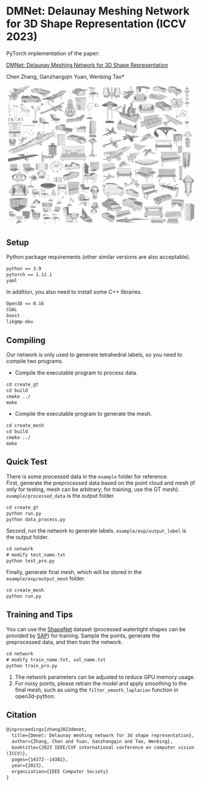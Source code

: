 # DMNet: Delaunay Meshing Network for 3D Shape Representation (ICCV 2023)
PyTorch implementation of the paper:  

[DMNet: Delaunay Meshing Network for 3D Shape Representation](https://openaccess.thecvf.com/content/ICCV2023/html/Zhang_DMNet_Delaunay_Meshing_Network_for_3D_Shape_Representation_ICCV_2023_paper.html)  

Chen Zhang, Ganzhangqin Yuan, Wenbing Tao*

<img src="fig.jpg" alt="Figure 1" width="600"/>

## Setup  
Python package requirements (other similar versions are also acceptable).  
```
python == 3.9
pytorch == 1.12.1
yaml
```
In addition, you also need to install some C++ libraries.  
```
Open3D == 0.16
CGAL
boost
libgmp-dev
```

## Compiling
Our network is only used to generate tetrahedral labels, so you need to compile two programs.  
- Compile the executable program to process data.
```
cd create_gt
cd build
cmake ../
make
```
- Compile the executable program to generate the mesh.
```
cd create_mesh
cd build
cmake ../
make
```

## Quick Test
There is some processed data in the `example` folder for reference.  
First, generate the preprocessed data based on the point cloud and mesh (if only for testing, mesh can be arbitrary; for training, use the GT mesh). `example/processed_data` is the output folder.
```
cd create_gt
python run.py
python data_process.py
```
Second, run the network to generate labels. `example/exp/output_label` is the output folder.
```
cd network
# modify test_name.txt
python test_pro.py
```
Finally, generate final mesh, which will be stored in the `example/exp/output_mesh` folder. 
```
cd create_mesh
python run.py
```

## Training and Tips
You can use the [ShapeNet](https://shapenet.org/) dataset (processed watertight shapes can be provided by [SAP](https://github.com/autonomousvision/shape_as_points)) for training. 
Sample the points, generate the preprocessed data, and then train the network.
```
cd network
# modify train_name.txt, val_name.txt
python train_pro.py
```
1. The network parameters can be adjusted to reduce GPU memory usage.  
2. For noisy points, please retrain the model and apply smoothing to the final mesh, such as using the `filter_smooth_laplacian` function in open3d-python.


## Citation
```
@inproceedings{zhang2023dmnet,
  title={Dmnet: Delaunay meshing network for 3d shape representation},
  author={Zhang, Chen and Yuan, Ganzhangqin and Tao, Wenbing},
  booktitle={2023 IEEE/CVF international conference on computer vision (ICCV)},
  pages={14372--14382},
  year={2023},
  organization={IEEE Computer Society}
}
```
